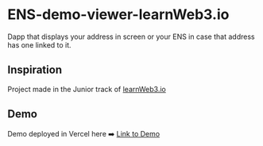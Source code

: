 # ENS-demo-viewer-learnWeb3.io
Dapp that displays your address in screen or your ENS in case that address has one linked to it.

## Inspiration

Project made in the Junior track of [learnWeb3.io](https://learnweb3.io/)

## Demo

Demo deployed in Vercel here :arrow_right: [Link to Demo](https://ens-demo-viewer-learn-web3-io.vercel.app/)
